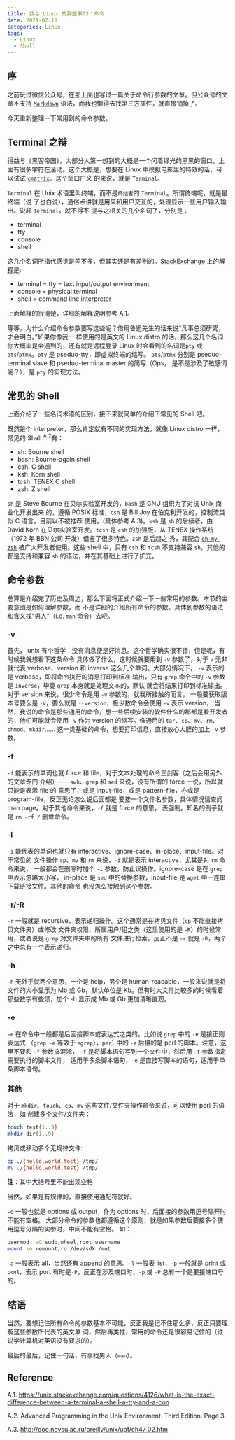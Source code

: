 ```yaml
---
title: 我与 Linux 的那些事03：命令
date: 2021-02-19
categories: Linux
tags:
  - Linux
  - Shell
---
```


## 序

之前玩过微信公众号，在那上面也写过一篇关于命令行参数的文章。但公众号的文章不支持 [`Markdown`][markdown] 语法，而我也懒得去找第三方插件，就直接销掉了。

今天重新整理一下常用到的命令参数。

## Terminal 之辩

得益与《黑客帝国》，大部分人第一想到的大概是一个闪着绿光的黑黑的窗口，上面有很多字符在滚动。这个大概是，想要在 Linux 中模拟电影里的特效的话，可以试试 [`cmatrix`][cmatrix]。这个窗口广义
的来说，就是 `Terminal`。

`Terminal` 在 Unix 术语里叫终端，而不是`终结者`的 `Terminal`。所谓终端呢，就是最终端（说
了也白说），通俗点讲就是用来和用户交互的，处理显示一些用户输入输出。说起 `Terminal`，就不得不
提与之相关的几个名词了，分别是：

- terminal
- tty
- console
- shell

这几个名词所指代感觉是差不多，但其实还是有差别的。[StackExchange 上的解释][a.1]是:

- terminal = tty = text input/output environment
- console = physical terminal
- shell = command line interpreter

上面解释的很清楚，详细的解释说明参考 A.1。

等等，为什么介绍命令参数要写这些呢？借用鲁迅先生的话来说“凡事总须研究，才会明白。”如果你像我一
样使用的是英文的 Linux distro 的话，那么这几个名词你大概率是会遇到的，还有就是远程登录
Linux 时会看到的名词是`pty` 或 `pts`/`ptmx`。`pty` 是 pseduo-tty，即虚拟终端的缩写。
`pts`/`ptmx` 分别是 pseduo-terminal slave 和 pseduo-terminal master 的简写（Ops，
是不是涉及了敏感词呢？），是 `pty` 的实现方法。

## 常见的 Shell

上面介绍了一些名词术语的区别，接下来就简单的介绍下常见的 Shell 吧。

既然是个 interpreter，那么肯定就有不同的实现方法，就像 Linux distro 一样，常见的 Shell
<sup>A.2</sup>有：

- sh: Bourne shell
- bash: Bourne-again shell
- csh: C shell
- ksh: Korn shell
- tcsh: TENEX C shell
- zsh: Z shell

`sh` 是 Steve Bourne 在贝尔实验室开发的，`bash` 是 GNU 组织为了对抗 Unix 商业化开发出来
的，遵循 POSIX 标准，`csh` 是 Bill Joy 在伯克利开发的，控制流类似 C 语言，目前以不被推荐
使用，(具体参考 A.3)。`ksh` 是 `sh` 的后续者，由 David Korn 在贝尔实验室开发。`tcsh` 是
`csh` 的加强版，从 TENEX 操作系统（1972 年 BBN 公司 开发）借鉴了很多特色。`zsh` 是后起之
秀，其配合 [`oh-my-zsh`][oh-my-zsh] 被广大开发者使用。这些 shell 中，只有 `csh` 和
`tcsh` 不支持兼容 `sh`，其他的都是支持和兼容 `sh` 的语法，并在其基础上进行了扩充。

## 命令参数

总算是介绍完了历史及周边，那么下面将正式介绍一下一些常用的参数。本节的主要意图是如何理解参数，而
不是详细的介绍所有命令的参数。具体到参数的语法和含义找“男人”（i.e. `man` 命令）去吧。

### -v

首先， unix 有个哲学：没有消息便是好消息。这个哲学确实很不错，但是呢，有时候我就想看下这条命令
具体做了什么，这时候就要用到 `-v` 参数了，对于 `v` 无非就代表 verbose、version 和
inverse 这么几个单词。大部分情况下， `-v` 表示的是 verbose，即将命令执行的消息打印到标准
输出，只有 `grep` 命令中的 `-v` 参数是 `inverse`，毕竟 `grep` 本身就是处理文本的，默认
就会将结果打印到标准输出。对于 version 来说，很少命令是用 `-v` 参数的，就我所接触的而言，
一般要获取版本号要么是 `-V`，要么就是 `--version`，极少数命令会使用 `-v` 表示 version，
当然，我说的命令是那些通用的命令，想一些后续安装的软件什么的那都是看开发者的，他们可能就会使用
`-v` 作为 version 的缩写。像通用的 `tar`、`cp`、`mv`、`rm`、`chmod`、`mkdir`……
这一类基础的命令，想要打印信息，直接放心大胆的加上 `-v` 参数。

### -f

`-f` 能表示的单词也就 force 和 file，对于文本处理的命令三剑客（之后会用另外的文章专门
介绍）——`awk`、`grep` 和 `sed` 来说，没有所谓的 force 一说，所以就只能是表示 file 的
意思了，或是 input-file，或是 pattern-file，亦或是 program-file，反正无论怎么说后面都是
要接一个文件名参数，具体情况请查阅 man page。对于其他命令来说，`-f` 就是 force 的意思，
表强制。知名的例子就是 `rm -rf /` 删盘命令。

### -i

`-i` 能代表的单词也就只有 interactive、ignore-case、in-place、input-file。对于常见的
文件操作 `cp`、`mv` 和 `rm` 来说，`-i` 就是表示 interactive，尤其是对 `rm` 命令来说，
一般都会在删除时加个 `-i` 参数，防止误操作。ignore-case 是在 `grep` 中表示忽略大小写，
in-place 是 `sed` 中的替换参数，input-file 是 `wget` 中一连串下载链接文件。其他的命令
也没怎么接触到这个参数。

### -r/-R

`-r` 一般就是 recursive，表示递归操作。这个通常是在拷贝文件（`cp` 不能直接拷贝文件夹）或修改
文件夹权限、所属用户/组之类（这里使用的是 `-R`）的时候常用，或者说是 `grep` 对文件夹中的所有
文件进行检索。反正不是 `-r` 就是 `-R`，两个之中总有一个表示递归。

### -h

`-h` 无外乎就两个意思，一个是 help，另个是 human-readable，一般来说就是将文件的大小显示为
Mb 或 Gb，默认单位是 Kb。但有时大文件比较多的时候看着那些数字有些烦，加个 -h 显示成 Mb 或
Gb 更加清晰直观。

### -e

`-e` 在命令中一般都是后面接脚本或表达式之类的。比如说 `grep` 中的 `-e` 是接正则表达式
（`grep -e` 等效于 `egrep`），`perl` 中的 `-e` 后接的是 perl 的脚本。注意，这里不要和
`-f` 参数搞混淆， `-f` 是将脚本语句写到一个文件中，然后用 `-f` 参数指定需要执行的脚本文件，
适用于多条脚本语句，`-e` 是直接写脚本的语句，适用于单条脚本语句。

### 其他

对于 `mkdir`、`touch`、`cp`、`mv` 这些文件/文件夹操作命令来说，可以使用 perl 的语法，如
创建多个文件/文件夹：

```bash
touch test{1..9}
mkdir dir{1..9}
```

拷贝或移动多个无规律文件:

```bash
cp ./{hello,world,test} /tmp/
mv ./{hello,world,test} /tmp/
```
**注**：其中大括号里不能出现空格

当然，如果是有规律的，直接使用通配符就好。

`-o` 一般也就是 options 或 output，作为 options 时，后面接的参数用逗号隔开时不能有空格。
大部分命令的参数也都遵循这个原则，就是如果参数后要接多个使用逗号分隔的实参时，中间不能有空格。
如：

```bash
usermod -aG sudo,wheel,root username
mount -o remount,ro /dev/sdX /mnt
```

`-a` 一般表示 all，当然还有 append 的意思。`-l` 一般表 list，`-p` 一般就是 print 或
port，表示 port 有时是`-P`，反正在涉及端口时，`-p` 或 `-P` 总有一个是要接端口号的。

## 结语

当然，要想记住所有命令的参数基本不可能，反正我是记不住那么多，反正只要理解这些参数所代表的英文单
词，然后再类推，常用的命令还是很容易记住的（谁说学计算机对英语没有要求的）。

最后的最后，记住一句话，有事找男人（`man`）。

## Reference

A.1. https://unix.stackexchange.com/questions/4126/what-is-the-exact-difference-between-a-terminal-a-shell-a-tty-and-a-con

A.2. Advanced Programming in the Unix Environment. Third Edition. Page 3.

A.3. http://doc.novsu.ac.ru/oreilly/unix/upt/ch47_02.htm

[oh-my-zsh]: https://ohmyz.sh
[markdown]: https://markdown.com.cn/basic-syntax/
[cmatrix]: https://github.com/abishekvashok/cmatrix
[a.1]: https://unix.stackexchange.com/questions/4126/what-is-the-exact-difference-between-a-terminal-a-shell-a-tty-and-a-con
